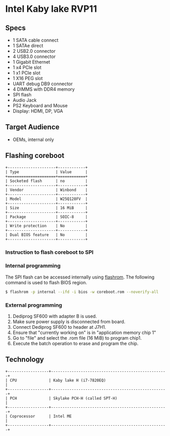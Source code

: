# Intel Kaby lake RVP11

## Specs

* 1 SATA cable connect
* 1 SATAe direct
* 2 USB2.0 connector
* 4 USB3.0 connector
* 1 Gigabit Ethernet
* 1 x4 PCIe slot
* 1 x1 PCIe slot
* 1 X16 PEG slot
* UART debug DB9 connector
* 4 DIMMS with DDR4 memory
* SPI flash
* Audio Jack
* PS2 Keyboard and Mouse
* Display: HDMI, DP, VGA

## Target Audience

* OEMs, internal only

## Flashing coreboot

```eval_rst
+---------------------+------------+
| Type                | Value      |
+=====================+============+
| Socketed flash      | no         |
+---------------------+------------+
| Vendor              | Winbond    |
+---------------------+------------+
| Model               | W25Q128FV  |
+---------------------+------------+
| Size                | 16 MiB     |
+---------------------+------------+
| Package             | SOIC-8     |
+---------------------+------------+
| Write protection    | No         |
+---------------------+------------+
| Dual BIOS feature   | No         |
+---------------------+------------+
```

### Instruction to flash coreboot to SPI

### Internal programming

The SPI flash can be accessed internally using [flashrom].
The following command is used to flash BIOS region.

```bash
$ flashrom -p internal --ifd -i bios -w coreboot.rom --noverify-all
```

### External programming

1. Dediprog SF600 with adapter B is used.
2. Make sure power supply is disconnected from board.
3. Connect Dediprog SF600 to header at J7H1.
4. Ensure that "currently working on" is in "application memory chip 1"
5. Go to "file" and select the .rom file (16 MiB) to program chip1.
6. Execute the batch operation to erase and program the chip.

## Technology

```eval_rst
+------------------+---------------------------------------------------+
| CPU              | Kaby lake H (i7-7820EQ)                           |
+------------------+---------------------------------------------------+
| PCH              | Skylake PCH-H (called SPT-H)                      |
+------------------+---------------------------------------------------+
| Coprocessor      | Intel ME                                          |
+------------------+---------------------------------------------------+
```

[W25Q128FV]: https://www.winbond.com/resource-files/w25q128fv%20rev.m%2005132016%20kms.pdf
[flashrom]: https://flashrom.org/Flashrom
